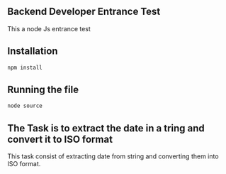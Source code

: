 ## Backend Developer Entrance Test  

This a node Js entrance test

## Installation 

```bash 
npm install
``` 
## Running the file

```bash 
node source
```

## The Task is to extract the date in a tring and convert it to ISO format

This task consist of extracting date from string and converting them into ISO format.  